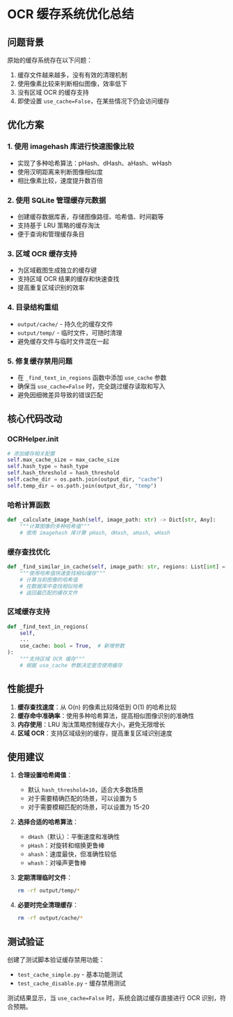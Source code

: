 # OCR 缓存系统优化总结

## 问题背景

原始的缓存系统存在以下问题：
1. 缓存文件越来越多，没有有效的清理机制
2. 使用像素比较来判断相似图像，效率低下
3. 没有区域 OCR 的缓存支持
4. 即使设置 `use_cache=False`，在某些情况下仍会访问缓存

## 优化方案

### 1. 使用 imagehash 库进行快速图像比较
- 实现了多种哈希算法：pHash、dHash、aHash、wHash
- 使用汉明距离来判断图像相似度
- 相比像素比较，速度提升数百倍

### 2. 使用 SQLite 管理缓存元数据
- 创建缓存数据库表，存储图像路径、哈希值、时间戳等
- 支持基于 LRU 策略的缓存淘汰
- 便于查询和管理缓存条目

### 3. 区域 OCR 缓存支持
- 为区域截图生成独立的缓存键
- 支持区域 OCR 结果的缓存和快速查找
- 提高重复区域识别的效率

### 4. 目录结构重组
- `output/cache/` - 持久化的缓存文件
- `output/temp/` - 临时文件，可随时清理
- 避免缓存文件与临时文件混在一起

### 5. 修复缓存禁用问题
- 在 `_find_text_in_regions` 函数中添加 `use_cache` 参数
- 确保当 `use_cache=False` 时，完全跳过缓存读取和写入
- 避免因细微差异导致的错误匹配

## 核心代码改动

### OCRHelper.__init__
```python
# 添加缓存相关配置
self.max_cache_size = max_cache_size
self.hash_type = hash_type
self.hash_threshold = hash_threshold
self.cache_dir = os.path.join(output_dir, "cache")
self.temp_dir = os.path.join(output_dir, "temp")
```

### 哈希计算函数
```python
def _calculate_image_hash(self, image_path: str) -> Dict[str, Any]:
    """计算图像的多种哈希值"""
    # 使用 imagehash 库计算 pHash, dHash, aHash, wHash
```

### 缓存查找优化
```python
def _find_similar_in_cache(self, image_path: str, regions: List[int] = None):
    """使用哈希值快速查找相似缓存"""
    # 计算当前图像的哈希值
    # 在数据库中查找相似哈希
    # 返回最匹配的缓存文件
```

### 区域缓存支持
```python
def _find_text_in_regions(
    self,
    ...
    use_cache: bool = True,  # 新增参数
):
    """支持区域 OCR 缓存"""
    # 根据 use_cache 参数决定是否使用缓存
```

## 性能提升

1. **缓存查找速度**：从 O(n) 的像素比较降低到 O(1) 的哈希比较
2. **缓存命中准确率**：使用多种哈希算法，提高相似图像识别的准确性
3. **内存使用**：LRU 淘汰策略控制缓存大小，避免无限增长
4. **区域 OCR**：支持区域级别的缓存，提高重复区域识别速度

## 使用建议

1. **合理设置哈希阈值**：
   - 默认 `hash_threshold=10`，适合大多数场景
   - 对于需要精确匹配的场景，可以设置为 5
   - 对于需要模糊匹配的场景，可以设置为 15-20

2. **选择合适的哈希算法**：
   - `dHash`（默认）：平衡速度和准确性
   - `pHash`：对旋转和缩换更鲁棒
   - `ahash`：速度最快，但准确性较低
   - `whash`：对噪声更鲁棒

3. **定期清理临时文件**：
   ```bash
   rm -rf output/temp/*
   ```

4. **必要时完全清理缓存**：
   ```bash
   rm -rf output/cache/*
   ```

## 测试验证

创建了测试脚本验证缓存禁用功能：
- `test_cache_simple.py` - 基本功能测试
- `test_cache_disable.py` - 缓存禁用测试

测试结果显示，当 `use_cache=False` 时，系统会跳过缓存直接进行 OCR 识别，符合预期。
